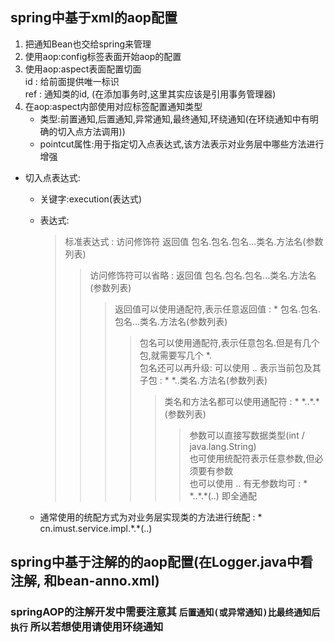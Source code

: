 ## spring中基于xml的aop配置

   1. 把通知Bean也交给spring来管理  
   2. 使用aop:config标签表面开始aop的配置  
   3. 使用aop:aspect表面配置切面  
   id : 给前面提供唯一标识  
   ref : 通知类的id,    (在添加事务时,这里其实应该是引用事务管理器)
   4. 在aop:aspect内部使用对应标签配置通知类型  
        * 类型:前置通知,后置通知,异常通知,最终通知,环绕通知(在环绕通知中有明确的切入点方法调用))  
        * pointcut属性:用于指定切入点表达式,该方法表示对业务层中哪些方法进行增强

   * 切入点表达式:  
        * 关键字:execution(表达式)  
        
        * 表达式:  
        
           > 标准表达式 : 访问修饰符 返回值 包名.包名.包名...类名.方法名(参数列表)  
           >> 访问修饰符可以省略 : 返回值 包名.包名.包名...类名.方法名(参数列表)
           >>> 返回值可以使用通配符,表示任意返回值 : * 包名.包名.包名...类名.方法名(参数列表)
           >>>> 包名可以使用通配符,表示任意包名.但是有几个包,就需要写几个 *.  
           包名还可以再升级: 可以使用 .. 表示当前包及其子包 : * *..类名.方法名(参数列表)
           >>>>> 类名和方法名都可以使用通配符 : * \*..\*.*(参数列表)
           >>>>>> 参数可以直接写数据类型(int / java.lang.String)  
           也可使用统配符表示任意参数,但必须要有参数  
           也可以使用 .. 有无参数均可 : * \*..\*.*(..) 即全通配
        
        * 通常使用的统配方式为对业务层实现类的方法进行统配 : * cn.imust.service.impl.\*.\*(..)
          
## spring中基于注解的的aop配置(在Logger.java中看注解, 和bean-anno.xml)

### springAOP的注解开发中需要注意其 `后置通知(或异常通知)比最终通知后执行`  所以若想使用请使用环绕通知